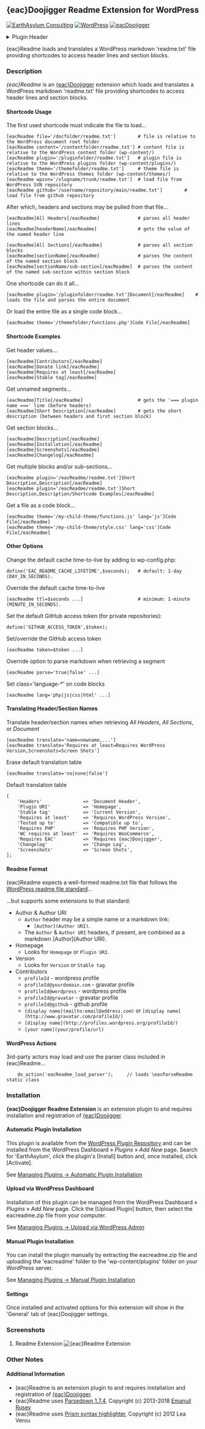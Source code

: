 ## {eac}Doojigger Readme Extension for WordPress  
[![EarthAsylum Consulting](https://img.shields.io/badge/EarthAsylum-Consulting-0?&labelColor=6e9882&color=707070)](https://earthasylum.com/)
[![WordPress](https://img.shields.io/badge/WordPress-Plugins-grey?logo=wordpress&labelColor=blue)](https://wordpress.org/plugins/search/EarthAsylum/)
[![eacDoojigger](https://img.shields.io/badge/Requires-{eac}Doojigger-da821d)](https://eacDoojigger.earthasylum.com/)
<details><summary>Plugin Header</summary><samp>

Plugin URI:         https://eacdoojigger.earthasylum.com/eacreadme/  
Author:             [EarthAsylum Consulting](https://www.earthasylum.com)  
Stable tag:         1.4.0  
Last Updated:       09-Feb-2024  
Requires at least:  5.5.0  
Tested up to:       6.4  
Requires PHP:       7.4  
Requires EAC:       2.0  
Contributors:       [kevinburkholder](https://profiles.wordpress.org/kevinburkholder)  
License:            GPLv3 or later  
License URI:        https://www.gnu.org/licenses/gpl.html  
Tags:               readme, markdown, parsedown, {eac}Doojigger, code-highlighting, github, svn  
WordPress URI:      https://wordpress.org/plugins/eacreadme  
GitHub URI:         https://github.com/EarthAsylum/eacReadme  

</samp></details>

{eac}Readme loads and translates a WordPress markdown 'readme.txt' file providing shortcodes to access header lines and section blocks.

### Description

_{eac}Readme_ is an [{eac}Doojigger](https://eacDoojigger.earthasylum.com/) extension which loads and translates a WordPress markdown 'readme.txt' file providing shortcodes to access header lines and section blocks.

#### Shortcode Usage

The first used shortcode must indicate the file to load...

    [eacReadme file='/docfolder/readme.txt']        # file is relative to the WordPress document root folder
    [eacReadme content='/contentfolder/readme.txt'] # content file is relative to the WordPress content folder (wp-content/)
    [eacReadme plugin='/pluginfolder/readme.txt']   # plugin file is relative to the WordPress plugins folder (wp-content/plugins/)
    [eacReadme theme='/themefolder/readme.txt']     # theme file is relative to the WordPress themes folder (wp-content/themes/)
    [eacReadme wpsvn='/slugname/trunk/readme.txt']  # load file from WordPress SVN repository
    [eacReadme github='/username/repository/main/readme.txt']        # load file from github repository

After which, headers and sections may be pulled from that file...

    [eacReadme]All Headers[/eacReadme]              # parses all header lines
    [eacReadme]headerName[/eacReadme]               # gets the value of the named header line

    [eacReadme]All Sections[/eacReadme]             # parses all section blocks
    [eacReadme]sectionName[/eacReadme]              # parses the content of the named section block
    [eacReadme]sectionName/sub-section[/eacReadme]  # parses the content of the named sub-section within section block

One shortcode can do it all...

    [eacReadme plugin='/pluginfolder/readme.txt']Document[/eacReadme]    # loads the file and parses the entire document

Or load the entire file as a single code block...

    [eacReadme theme='/themefolder/functions.php']Code File[/eacReadme]

#### Shortcode Examples

Get header values...

    [eacReadme]Contributors[/eacReadme]
    [eacReadme]Donate link[/eacReadme]
    [eacReadme]Requires at least[/eacReadme]
    [eacReadme]Stable tag[/eacReadme]

Get unnamed segments...

    [eacReadme]Title[/eacReadme]                    # gets the '=== plugin name ===' line (before headers)
    [eacReadme]Short Description[/eacReadme]        # gets the short description (between headers and first section block)

Get section blocks...

    [eacReadme]Description[/eacReadme]
    [eacReadme]Installation[/eacReadme]
    [eacReadme]Screenshots[/eacReadme]
    [eacReadme]Changelog[/eacReadme]

Get multiple blocks and/or sub-sections...

    [eacReadme plugin='/eacReadme/readme.txt']Short Description,Description[/eacReadme]
    [eacReadme plugin='/eacReadme/readme.txt']Short Description,Description/Shortcode Examples[/eacReadme]

Get a file as a code block...

    [eacReadme theme='/my-child-theme/functions.js' lang='js']Code File[/eacReadme]
    [eacReadme theme='/my-child-theme/style.css' lang='css']Code File[/eacReadme]

#### Other Options

Change the default cache time-to-live by adding to wp-config.php:

    define('EAC_README_CACHE_LIFETIME',$seconds);   # default: 1-day (DAY_IN_SECONDS).

Override the default cache time-to-live

    [eacReadme ttl=$seconds ...]                    # minimum: 1-minute (MINUTE_IN_SECONDS).

Set the default GitHub access token (for private repositories):

    define('GITHUB_ACCESS_TOKEN',$token);

Set/override the GitHub access token

    [eacReadme token=$token ...]

Override option to parse markdown when retrieving a segment

    [eacReadme parse='true|false' ...]

Set class='language-*' on code blocks

    [eacReadme lang='php|js|css|html' ...]

#### Translating Header/Section Names

Translate header/section names when retrieving _All Headers_, _All Sections_, or _Document_

    [eacReadme translate='name=newname,...']
    [eacReadme translate='Requires at least=Requires WordPress Version,Screenshots=Screen Shots']

Erase default translation table

    [eacReadme translate='no|none|false']

Default translation table

    [
        'Headers'               => 'Document Header',
        'Plugin URI'            => 'Homepage',
        'Stable tag'            => 'Current Version',
        'Requires at least'     => 'Requires WordPress Version',
        'Tested up to'          => 'Compatible up to',
        'Requires PHP'          => 'Requires PHP Version',
        'WC requires at least'  => 'Requires WooCommerce',
        'Requires EAC'          => 'Requires {eac}Doojigger',
        'Changelog'             => 'Change Log',
        'Screenshots'           => 'Screen Shots',
    ];

#### Readme Format

{eac}Readme expects a well-formed readme.txt file that follows the [WordPress readme file standard](https://developer.wordpress.org/plugins/wordpress-org/how-your-readme-txt-works)...

...but supports some extensions to that standard:

+   Author & Author URI
    +   `Author` header may be a simple name or a markdown link:
        +   `[Author](Author URI)`.
    +   The `Author` & `Author URI` headers, if present, are combined as a markdown [Author](Author URI).
+   Homepage
    +   Looks for `Homepage` or `Plugin URI`.
+   Version
    +   Looks for `Version` or `Stable tag`.
+   Contributors
    +   `profileId` - wordpress profile
    +   `profileId@yourdomain.com` - gravatar profile
    +   `profileId@wordpress` - wordpress profile
    +   `profileId@gravatar` - gravatar profile
    +   `profileId@github` - github profile
    +   `[display name](mailto:email@address.com)` or `[display name](http://www.gravatar.com/profileId/)`
    +   `[display name](http://profiles.wordpress.org/profileId/)`
    +   `[your name](your/profile/url)`

#### WordPress Actions

3rd-party actors may load and use the parser class included in {eac}Readme...

        do_action('eacReadme_load_parser');     // loads \eacParseReadme static class


### Installation

**{eac}Doojigger Readme Extension** is an extension plugin to and requires installation and registration of [{eac}Doojigger](https://eacDoojigger.earthasylum.com/).

#### Automatic Plugin Installation

This plugin is available from the [WordPress Plugin Repository](https://wordpress.org/plugins/search/earthasylum/) and can be installed from the WordPress Dashboard » *Plugins* » *Add New* page. Search for 'EarthAsylum', click the plugin's [Install] button and, once installed, click [Activate].

See [Managing Plugins -> Automatic Plugin Installation](https://wordpress.org/support/article/managing-plugins/#automatic-plugin-installation-1)

#### Upload via WordPress Dashboard

Installation of this plugin can be managed from the WordPress Dashboard » *Plugins* » *Add New* page. Click the [Upload Plugin] button, then select the eacreadme.zip file from your computer.

See [Managing Plugins -> Upload via WordPress Admin](https://wordpress.org/support/article/managing-plugins/#upload-via-wordpress-admin)

#### Manual Plugin Installation

You can install the plugin manually by extracting the eacreadme.zip file and uploading the 'eacreadme' folder to the 'wp-content/plugins' folder on your WordPress server.

See [Managing Plugins -> Manual Plugin Installation](https://wordpress.org/support/article/managing-plugins/#manual-plugin-installation-1)

#### Settings

Once installed and activated options for this extension will show in the 'General' tab of {eac}Doojigger settings.


### Screenshots

1. Readme Extension
![{eac}Readme Extension](https://ps.w.org/eacreadme/assets/screenshot-1.png)


### Other Notes

#### Additional Information

+   {eac}Readme is an extension plugin to and requires installation and registration of [{eac}Doojigger](https://eacDoojigger.earthasylum.com/).
+   {eac}Readme uses [Parsedown 1.7.4](http://parsedown.org/), Copyright (c) 2013-2018 [Emanuil Rusev](erusev.com)
+   {eac}Readme uses [Prism syntax highlighter](https://prismjs.com/), Copyright (c) 2012 Lea Verou


